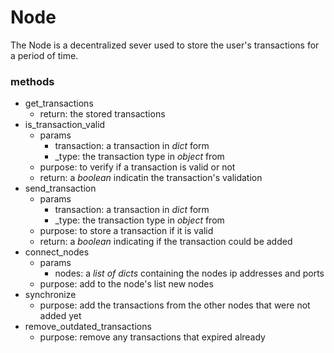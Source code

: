 # Node

The Node is a decentralized sever used to store the user's transactions for a period of time.

### methods
* get_transactions
	* return: the stored transactions
* is_transaction_valid
	* params
		* transaction: a transaction in _dict_ form
		* \_type: the transaction type in _object_ from
	* purpose: to verify if a transaction is valid or not
	* return: a _boolean_ indicatin the transaction's validation
* send_transaction
	* params
		* transaction: a transaction in _dict_ form
		* \_type: the transaction type in _object_ from
	* purpose: to store a transaction if it is valid
	* return: a _boolean_ indicating if the transaction could be added
* connect_nodes
	* params
		* nodes: a _list of dicts_ containing the nodes ip addresses and ports
	* purpose: add to the node's list new nodes
* synchronize
	* purpose: add the transactions from the other nodes that were not added yet
* remove_outdated_transactions
	* purpose: remove any transactions that expired already
